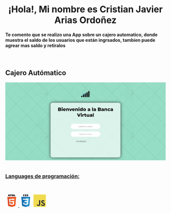 <h1 align="center">¡Hola!, Mi nombre es Cristian Javier Arias Ordoñez</h1>
<h4>Te comento que se realizo una App sobre un cajero automatico, donde muestra el saldo de los usuarios que están ingrsados, tambien puede agrear mas saldo y retiralos</h4>
<br>
<h2> Cajero Autómatico</h2>
<a href="https://cristian0813.github.io/Cajero-automatico/"><img src="./assets/CajeroAutomatico.jpg" width="auto" align="center">
<br>
<br>
<h3 align="left">Languages de programación:</h3>
<br>
<p align="left"> <a href="https://www.w3.org/html/" target="_blank" rel="noreferrer"> <img src="https://raw.githubusercontent.com/devicons/devicon/master/icons/html5/html5-original-wordmark.svg" alt="html5" width="40" height="40"/></a><a href="https://www.w3schools.com/css/" target="_blank" rel="noreferrer"> <img src="https://raw.githubusercontent.com/devicons/devicon/master/icons/css3/css3-original-wordmark.svg" alt="css3" width="40" height="40"/></a> <a href="https://developer.mozilla.org/en-US/docs/Web/JavaScript" target="_blank" rel="noreferrer"> <img src="https://raw.githubusercontent.com/devicons/devicon/master/icons/javascript/javascript-original.svg" alt="javascript" width="40" height="40"/></a>

</p>
